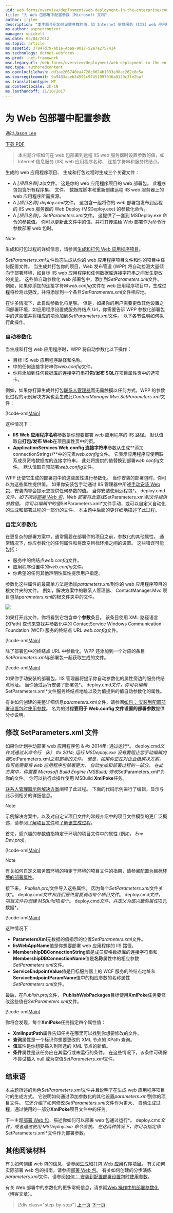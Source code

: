```yaml
---
uid: web-forms/overview/deployment/web-deployment-in-the-enterprise/configuring-parameters-for-web-package-deployment
title: "为 Web 包部署中配置参数 |Microsoft 文档"
author: jrjlee
description: "本主题介绍如何设置参数的值，如 Internet 信息服务 (IIS) web 应用程序名称、 连接字符串和服务终结点..."
ms.author: aspnetcontent
manager: wpickett
ms.date: 05/04/2012
ms.topic: article
ms.assetid: 37947d79-ab1e-4ba9-9017-52e7a2757414
ms.technology: dotnet-webforms
ms.prod: .net-framework
msc.legacyurl: /web-forms/overview/deployment/web-deployment-in-the-enterprise/configuring-parameters-for-web-package-deployment
msc.type: authoredcontent
ms.openlocfilehash: dd1ae266740ea4728c0624b1833a98ac262e0e5a
ms.sourcegitcommit: 9a9483aceb34591c97451997036a9120c3fe2baf
ms.translationtype: MT
ms.contentlocale: zh-CN
ms.lasthandoff: 11/10/2017
---
```

<a name="configuring-parameters-for-web-package-deployment"></a>为 Web 包部署中配置参数
====================
通过[Jason Lee](https://github.com/jrjlee)

[下载 PDF](https://msdnshared.blob.core.windows.net/media/MSDNBlogsFS/prod.evol.blogs.msdn.com/CommunityServer.Blogs.Components.WeblogFiles/00/00/00/63/56/8130.DeployingWebAppsInEnterpriseScenarios.pdf)

> 本主题介绍如何在 web 包部署到远程 IIS web 服务器时设置参数的值，如 Internet 信息服务 (IIS) web 应用程序名称、 连接字符串和服务终结点。


生成的 web 应用程序项目、 生成和打包过程时生成三个关键文件：

- A *[项目名称].zip*文件。 这是你的 web 应用程序项目的 web 部署包。 此程序包包含所有程序集、 文件、 数据库脚本和重新创建远程 IIS web 服务器上的 web 应用程序所需资源。
- A *[项目名称].deploy.cmd*文件。 这包含一组将你的 web 部署包发布到远程的 IIS web 服务器的 Web Deploy (MSDeploy.exe) 的参数化命令。
- A *[项目名称]。SetParameters.xml*文件。 这提供了一套到 MSDeploy.exe 命令的参数值。 你可以更新此文件中的值，并将其传递给 Web 部署作为命令行参数部署 web 包时。

> [!NOTE]
> 生成和打包过程的详细信息，请参阅[生成和打包 Web 应用程序项目](building-and-packaging-web-application-projects.md)。


*SetParameters.xml*文件动态生成从你的 web 应用程序项目文件和你的项目中任何配置文件。 当生成并打包你的项目，Web 发布管道 (WPP) 将自动检测大量倾向于部署环境，如目标 IIS web 应用程序和任何数据库连接字符串之间发生更改的变量。 这些值自动参数化 web 部署包中，添加到*SetParameters.xml*文件。 例如，如果你添加的连接字符串*web.config*文件在 web 应用程序项目中，生成过程将检测此更改，并将添加到一个条目*SetParameters.xml*文件相应地。

在许多情况下，此自动参数化将足够。 但是，如果你的用户需要更改其他设置之间部署环境，如应用程序设置或服务终结点 Url，你需要告诉 WPP 参数化部署包中的这些值并将相应的项添加到*SetParameters.xml*文件。 以下各节说明如何执行此操作。

### <a name="automatic-parameterization"></a>自动参数化

当生成和打包 web 应用程序时，WPP 将自动参数化以下操作：

- 目标 IIS web 应用程序路径和名称。
- 中的任何连接字符串你*web.config*文件。
- 你将添加到任何数据库的连接字符串**打包/发布 SQL**在项目属性页中的选项卡。

例如，如果你打算生成并打包[联系人管理器](the-contact-manager-solution.md)而无需触摸以任何方式，WPP 的参数化过程的示例解决方案也会生成此*ContactManager.Mvc.SetParameters.xml*文件：


[!code-xml[Main](configuring-parameters-for-web-package-deployment/samples/sample1.xml)]


这种情况下：

- **IIS Web 应用程序名称**参数是你想要部署 web 应用程序的 IIS 路径。 默认值取自**打包/发布 Web**在项目属性页中的页。
- **ApplicationServices Web.config 连接字符串**参数从生成**添加 connectionStrings/**中的元素*web.config*文件。 它表示应用程序应使用联系成员资格数据库的连接字符串。 此处将提供的值替换到部署*web.config*文件。 默认值取自预部署*web.config*文件。

WPP 还使它生成的部署包中的这些属性进行参数化。 当你安装的部署包时，你可以为这些属性提供值。 如果你安装包手动通过 IIS 管理器中所述[手动安装 Web 包](manually-installing-web-packages.md)，安装向导会提示您提供任何参数的值。 当你安装使用远程包*。 deploy.cmd*文件，如下所述[部署 Web 包](deploying-web-packages.md)，Web 部署将此查找*SetParameters.xml*到文件提供参数值。 你可以编辑中的值*SetParameters.xml*文件手动，或可以自定义自动化的生成和部署过程的一部分的文件。 本主题中后面的更详细地描述了此过程。

### <a name="custom-parameterization"></a>自定义参数化

在更复杂的部署方案中，通常需要在部署你的项目之前，参数化的其他属性。 通常情况下，你应参数化的任何属性和将改变目标环境之间的设置。 这些错误可能包括：

- 服务中的终结点*web.config*文件。
- 应用程序设置中的*web.config*文件。
- 你希望的任何其他声明性属性提示用户指定。

参数化这些属性的最简单方法是添加*parameters.xml*到你的 web 应用程序项目的根文件夹的文件。 例如，解决方案中的联系人管理器、 ContactManager.Mvc 项目包括*parameters.xml*的根文件夹中的文件。

![](configuring-parameters-for-web-package-deployment/_static/image1.png)

如果打开此文件，你将看到它包含单个**参数**条目。 该条目使用 XML 路径语言 (XPath) 查询来查找并参数化中的 ContactService Windows Communication Foundation (WCF) 服务的终结点 URL *web.config*文件。


[!code-xml[Main](configuring-parameters-for-web-package-deployment/samples/sample2.xml)]


除了部署包中的终结点 URL 中参数化，WPP 还添加到一个对应的条目*SetParameters.xml*与部署包一起获取生成的文件。


[!code-xml[Main](configuring-parameters-for-web-package-deployment/samples/sample3.xml)]


如果你手动安装的部署包，IIS 管理器将提示你自动参数化的属性旁边的服务终结点地址。 当你通过运行安装了部署包*。 deploy.cmd*文件，你可以编辑*SetParameters.xml*文件服务终结点地址以及为值提供的值自动参数化的属性。

有关如何创建的完整详细信息*parameters.xml*文件，请参阅[如何： 安装到配置部署设置包时使用参数](https://msdn.microsoft.com/en-us/library/ff398068.aspx)。 名为的过程**要用于 Web.config 文件设置的部署参数**提供分步说明。

## <a name="modifying-the-setparametersxml-file"></a>修改 SetParameters.xml 文件

如果你计划手动部署 web 应用程序包 & #x 2014年; 通过运行*。 deploy.cmd*文件或通过从命令行 （&） #x 2014; 运行 MSDeploy.exe 没有要阻止您手动编辑内容*SetParameters.xml*之前部署的文件。 但是，如果你正在对企业级解决方案，你可能需要将 web 应用程序包部署更大、 自动生成和部署过程的一部分。 在此方案中，你需要 Microsoft Build Engine (MSBuild) 修改*SetParameters.xml*为你的文件。 你可以执行此操作使用 MSBuild **XmlPoke**任务。

[联系人管理器示例解决方案](the-contact-manager-solution.md)阐释了此过程。 下面的代码示例进行了编辑，显示与此示例相关的详细信息。

> [!NOTE]
> 示例解决方案中，以及对自定义项目文件的常规介绍中的项目文件模型的更广泛概述，请参阅[了解项目文件](understanding-the-project-file.md)和[了解该生成过程](understanding-the-build-process.md)。


首先，感兴趣的参数值指特定于环境的项目文件中的属性 (例如， *Env Dev.proj*)。


[!code-xml[Main](configuring-parameters-for-web-package-deployment/samples/sample4.xml)]


> [!NOTE]
> 有关如何自定义服务器环境的特定于环境的项目文件的指南，请参阅[配置为目标环境的部署属性](../configuring-server-environments-for-web-deployment/configuring-deployment-properties-for-a-target-environment.md)。


接下来， *Publish.proj*文件导入这些属性。 因为每个*SetParameters.xml*文件关联*。 deploy.cmd*文件和我们最终需要调用每个项目文件*。 deploy.cmd*文件，项目文件将创建 MSBuild*项*每个*。 deploy.cmd*文件，并定义为感兴趣的属性*项元数据*。


[!code-xml[Main](configuring-parameters-for-web-package-deployment/samples/sample5.xml)]


这种情况下：

- **ParametersXml**元数据的值指示的位置*SetParameters.xml*文件。
- **IisWebAppName**值是你想要部署 web 应用程序的 IIS 路径。
- **MembershipDBConnectionString**值是成员资格数据库的连接字符串和**MembershipDBConnectionName**值是**名称**属性中的相应参数*SetParameters.xml*文件。
- **ServiceEndpointValue**值是目标服务器上的 WCF 服务的终结点地址和**ServiceEndpointParamName**值中的相应参数的名称属性*SetParameters.xml*文件。

最后，在*Publish.proj*文件， **PublishWebPackages**目标使用**XmlPoke**任务要修改这些值在*SetParameters.xml*文件。


[!code-xml[Main](configuring-parameters-for-web-package-deployment/samples/sample6.xml)]


你将会发现，每个**XmlPoke**任务指定四个属性值：

- **XmlInputPath**属性告知任务在哪里可以找到你想要修改的文件。
- **查询**属性是一个标识你想要更改的 XML 节点的 XPath 查询。
- **值**属性是你想要插入到所选的 XML 节点的新值。
- **条件**属性是该任务应在其运行或未运行的条件。 在这些情况下，该条件可确保不尝试插入 null 或为空值*SetParameters.xml*文件。

## <a name="conclusion"></a>结束语

本主题所述的角色*SetParameters.xml*文件并且说明了在生成 web 应用程序项目时的生成方式。 它说明如何通过添加参数化的其他设置*parameters.xml*到你的项目文件。 它还介绍了如何修改*SetParameters.xml*文件作为更大、 自动生成过程，通过使用的一部分**XmlPoke**项目文件中的任务。

下一主题[部署 Web 包](deploying-web-packages.md)，描述你如何可以部署 web 包通过运行*。 deploy.cmd*文件，或者通过使用 MSDeploy.exe 命令直接。 在这两种情况下，你可以指定你*SetParameters.xml*文件作为部署参数。

## <a name="further-reading"></a>其他阅读材料

有关如何创建 web 包的信息，请参阅[生成和打包 Web 应用程序项目](building-and-packaging-web-application-projects.md)。 有关如何实际部署 web 包的指南，请参阅[部署 Web 包](deploying-web-packages.md)。 有关如何创建的分步演练*parameters.xml*文件，请参阅[如何： 安装到配置部署设置包时使用参数](https://msdn.microsoft.com/en-us/library/ff398068.aspx)。

有关 Web 部署中的参数化的更多常规信息，请参阅[Web 操作中的部署参数化](https://go.microsoft.com/?linkid=9805119)（博客文章）。

>[!div class="step-by-step"]
[上一页](building-and-packaging-web-application-projects.md)
[下一页](deploying-web-packages.md)
